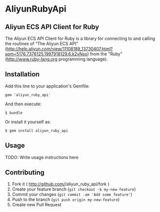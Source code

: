 # AliyunRubyApi

## Aliyun ECS API Client for Ruby

The Aliyun ECS API Client for Ruby is a library for connecting to and calling the routines of "The Aliyun ECS API"(http://help.aliyun.com/view/11108189_13730407.html?spm=5176.7376125.1997918129.6.k2vNso) from the "Ruby"(http://www.ruby-lang.org programming language).


## Installation

Add this line to your application's Gemfile:

    gem 'aliyun_ruby_api'

And then execute:

    $ bundle

Or install it yourself as:

    $ gem install aliyun_ruby_api

## Usage

TODO: Write usage instructions here

## Contributing

1. Fork it ( http://github.com/<my-github-username>/aliyun_ruby_api/fork )
2. Create your feature branch (`git checkout -b my-new-feature`)
3. Commit your changes (`git commit -am 'Add some feature'`)
4. Push to the branch (`git push origin my-new-feature`)
5. Create new Pull Request
